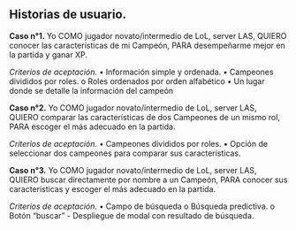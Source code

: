 ## **Historias de usuario.**

**Caso n°1.**
Yo COMO jugador novato/intermedio de LoL, server LAS, QUIERO conocer las características de mi Campeón, PARA desempeñarme mejor en la partida y ganar XP. 

_Criterios de aceptación._
•	Información simple y ordenada.
•	Campeones divididos por roles.
    o	Roles ordenados por orden alfabético
•	Un lugar donde se detalle la información del campeón 

**Caso n°2.**
Yo COMO jugador novato/intermedio de LoL, server LAS, QUIERO comparar las características de dos Campeones de un mismo rol, PARA escoger el más adecuado en la partida. 

_Criterios de aceptación._
•	Campeones divididos por roles.
•	Opción de seleccionar dos campeones para comparar sus características.

**Caso n°3.**
Yo COMO jugador novato/intermedio de LoL, server LAS, QUIERO buscar directamente por nombre a un Campeón, PARA conocer sus características y escoger el más adecuado en la partida. 

_Criterios de aceptación._
•	Campo de búsqueda
    o	Búsqueda predictiva.
    o	Botón “buscar”
        -	Despliegue de modal con resultado de búsqueda.

